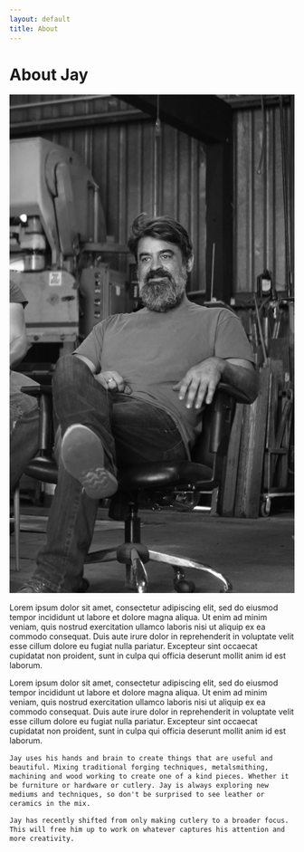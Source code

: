 ```yaml
---
layout: default
title: About
---
```


<h1>About Jay</h1>  

<img src="/assets/images/jay/jay-1.jpg" class="content-img">
<p>Lorem ipsum dolor sit amet, consectetur adipiscing elit, sed do eiusmod tempor incididunt ut labore et dolore magna aliqua. Ut enim ad minim veniam, quis nostrud exercitation ullamco laboris nisi ut aliquip ex ea commodo consequat. Duis aute irure dolor in reprehenderit in voluptate velit esse cillum dolore eu fugiat nulla pariatur. Excepteur sint occaecat cupidatat non proident, sunt in culpa qui officia deserunt mollit anim id est laborum.</p>  
<p>Lorem ipsum dolor sit amet, consectetur adipiscing elit, sed do eiusmod tempor incididunt ut labore et dolore magna aliqua. Ut enim ad minim veniam, quis nostrud exercitation ullamco laboris nisi ut aliquip ex ea commodo consequat. Duis aute irure dolor in reprehenderit in voluptate velit esse cillum dolore eu fugiat nulla pariatur. Excepteur sint occaecat cupidatat non proident, sunt in culpa qui officia deserunt mollit anim id est laborum.</p>	

<p>
	
	Jay uses his hands and brain to create things that are useful and beautiful. Mixing traditional forging techniques, metalsmithing, machining and wood working to create one of a kind pieces. Whether it be furniture or hardware or cutlery. Jay is always exploring new mediums and techniques, so don't be surprised to see leather or ceramics in the mix. 

</p>

<p>
	
	Jay has recently shifted from only making cutlery to a broader focus. This will free him up to work on whatever captures his attention and more creativity. 

</p>